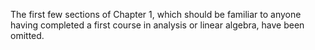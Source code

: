 The first few sections of Chapter 1, which should be familiar to anyone having completed a first course in analysis or linear algebra, have been omitted.
